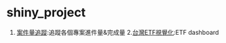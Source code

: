 ﻿# shiny_project

1. [案件量追蹤](https://renardbao.shinyapps.io/dashboard_for_workload/):追蹤各個專案進件量&完成量
2.[台灣ETF視覺化](https://renardbao.shinyapps.io/etf_dashboard_1st/):ETF dashboard